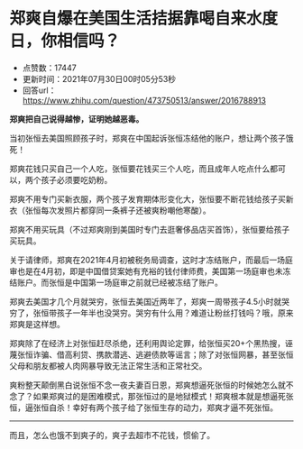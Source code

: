# 郑爽自爆在美国生活拮据靠喝自来水度日，你相信吗？
- 点赞数：17447
- 更新时间：2021年07月30日00时05分53秒
- 回答url：https://www.zhihu.com/question/473750513/answer/2016788913
<body>
 <p data-pid="Bibu3Fxp"><b>郑爽把自己说得越惨，证明她越恶毒。</b></p>
 <p data-pid="ViDrR1q4">当初张恒去美国照顾孩子时，郑爽在中国起诉张恒冻结他的账户，想让两个孩子饿死！</p>
 <p data-pid="CJXeZ-kQ">郑爽花钱只买自己一个人吃，张恒要花钱买三个人吃，而且成年人吃点什么都可以，两个孩子必须要吃奶粉。</p>
 <p data-pid="XCK6I5Ay">郑爽不用专门买新衣服，两个孩子发育期体形变化大，张恒要不断花钱给孩子买新衣（张恒每次发照片都穿同一条裤子还被爽粉嘲他寒酸）。</p>
 <p data-pid="Jvq3nGH_">郑爽不用买玩具（不过郑爽刚到美国时专门去逛奢侈品店买首饰），张恒要给孩子买玩具。</p>
 <p data-pid="8P3iHQT2">关于请律师，郑爽在2021年4月初被税务局调查，这时才冻结账户，而最后一场庭审也是在4月初，即是中国借贷案她有充裕的钱付律师费，美国第一场庭审也未冻结账户。而张恒是中国第一场庭审之前就已经被冻结了账户。</p>
 <p data-pid="9IfqJGKH">郑爽去美国才几个月就哭穷，张恒去美国近两年了，郑爽一周带孩子4.5小时就哭穷了，张恒带孩子一年半也没哭穷。哭穷有什么用？难道让粉丝打钱吗？哦，原来郑爽是这样想。</p>
 <p data-pid="7tqpFxs-">郑爽除了在经济上对张恒赶尽杀绝，还利用舆论定罪，给张恒买20+个黑热搜，诬蔑张恒诈骗、借高利贷、携款潜逃、逃避债款等谣言；除了对张恒网暴，甚至张恒父母和朋友都被人肉网暴导致无法正常生活和正常社交。</p>
 <p data-pid="rq2wp7go">爽粉整天颠倒黑白说张恒不念一夜夫妻百日恩，郑爽想逼死张恒的时候她怎么就不念了？如果郑爽过的是困难模式，那张恒过的是地狱模式！郑爽根本就是想逼死张恒，逼张恒自杀！幸好有两个孩子给了张恒生存的动力，郑爽才逼不死张恒。</p>
 <hr>
 <p data-pid="sQbGICgX">而且，怎么也饿不到爽子的，爽子去超市不花钱，惯偷了。</p>
</body>